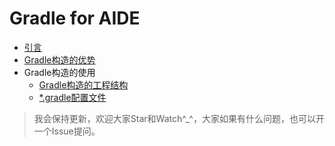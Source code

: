 # Gradle for AIDE #
- [引言](./articles/Lead.md)
- [Gradle构造的优势](./articles/ChapterOne.md)
- Gradle构造的使用
  - [Gradle构造的工程结构](./articles/ChapterTwoOne.md)
  - [*.gradle配置文件](./articles/ChapterTwoTwo.md)

> 我会保持更新，欢迎大家Star和Watch^_^，大家如果有什么问题，也可以开一个Issue提问。
